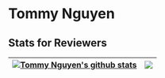 # Tommy Nguyen
## Stats for Reviewers
| <a href="https://github.com/TommyNguyen14/TommyNguyen14"><img align="center" src="https://github-readme-stats-tommynguyen14s-projects.vercel.app/" alt="Tommy Nguyen's github stats" /></a> | <a href="https://github.com/TommyNguyen14/TommyNguyen14"><img align="center" src="https://vercel.com/tommynguyen14s-projects/github-readme-stats" /></a> |
| ------------- | ------------- |
